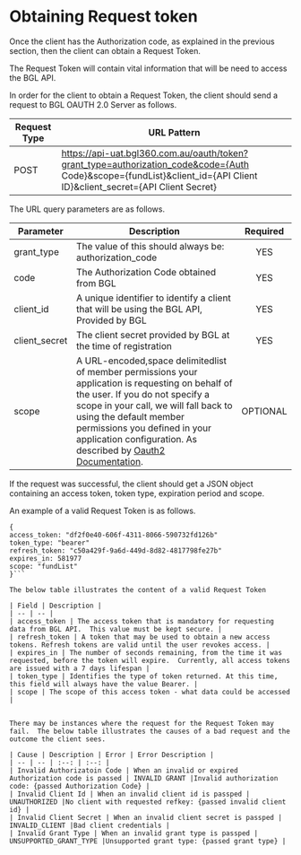 # Obtaining Request token

Once the client has the Authorization code, as explained in the previous section, then the client can obtain a Request Token.

The Request Token will contain vital information that will be need to access the BGL API.

In order for the client to obtain a Request Token, the client should send a request to BGL OAUTH 2.0 Server as follows.

| Request Type | URL Pattern |
| -- | -- |
| POST | https://api-uat.bgl360.com.au/oauth/token?grant_type=authorization_code&code={Auth Code}&scope={fundList}&client_id={API Client ID}&client_secret={API Client Secret} |

The URL query parameters are as follows.

| Parameter | Description | Required |
| -- | -- | :--: |
| grant_type | The value of this should always be: authorization_code | YES |
| code | The Authorization Code obtained from BGL | YES |
| client_id | A unique identifier to identify a client that will be using the BGL API, Provided by BGL | YES |
| client_secret | The client secret provided by BGL at the time of registration | YES |
|scope |A URL-encoded,space delimitedlist of member permissions your application is requesting on behalf of the user.  If you do not specify a scope in your call, we will fall back to using the default member permissions you defined in your application configuration. As described by [Oauth2 Documentation](http://tools.ietf.org/html/rfc6749#section-3.3). | OPTIONAL |


If the request was successful, the client should get a JSON object containing an access token, token type, expiration period and scope.

An example of a valid Request Token is as follows.

```
{
access_token: "df2f0e40-606f-4311-8066-590732fd126b"
token_type: "bearer"
refresh_token: "c50a429f-9a6d-449d-8d82-4817798fe27b"
expires_in: 581977
scope: "fundList"
}```

The below table illustrates the content of a valid Request Token

| Field | Description |
| -- | -- |
| access_token | The access token that is mandatory for requesting data from BGL API.  This value must be kept secure. |
| refresh_token | A token that may be used to obtain a new access tokens. Refresh tokens are valid until the user revokes access. |
| expires_in | The number of seconds remaining, from the time it was requested, before the token will expire.  Currently, all access tokens are issued with a 7 days lifespan |
| token_type | Identifies the type of token returned. At this time, this field will always have the value Bearer. |
| scope | The scope of this access token - what data could be accessed |


There may be instances where the request for the Request Token may fail.  The below table illustrates the causes of a bad request and the outcome the client sees.

| Cause | Description | Error | Error Description |
| -- | -- | :--: | :--: |
| Invalid Authorizatoin Code | When an invalid or expired Authorization code is passed | INVALID GRANT |Invalid authorization code: {passed Authorization Code} |
| Invalid Client Id | When an invalid client id is passped | UNAUTHORIZED |No client with requested refkey: {passed invalid client id} |
| Invalid Client Secret | When an invalid client secret is passped | INVALID_CLIENT |Bad client credentials |
| Invalid Grant Type | When an invalid grant type is passped | UNSUPPORTED_GRANT_TYPE |Unsupported grant type: {passed grant type} |
